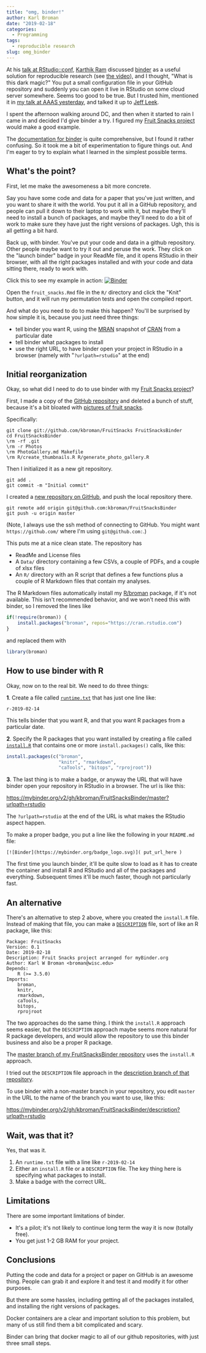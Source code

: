 ```yaml
---
title: "omg, binder!"
author: Karl Broman
date: "2019-02-18"
categories:
  - Programming
tags:
  - reproducible research
slug: omg_binder
---
```


At his [talk at
RStudio::conf](https://github.com/karthik/rstudio2019), [Karthik
Ram](http://inundata.org) discussed
[binder](https://mybinder.readthedocs.io/en/latest/index.html) as a
useful solution for reproducible research (see [the
video](https://resources.rstudio.com/rstudio-conf-2019/a-guide-to-modern-reproducible-data-science-with-r)),
and I thought, "What is this dark magic?" You put a small
configuration file in your GitHub repository and suddenly you can open it
live in RStudio on some cloud server somewhere. Seems too good to be true.
But I trusted him, mentioned it in [my talk at
AAAS yesterday](https://bit.ly/rrcollab), and talked it up to [Jeff
Leek](http://jtleek.com).

I spent the afternoon walking around DC, and then when it started to
rain I came in and decided I'd give binder a try. I figured my [Fruit
Snacks project](https://kbroman.org/FruitSnacks) would make a good
example.

The [documentation for
binder](https://mybinder.readthedocs.io/en/latest/index.html) is quite
comprehensive, but I found it rather confusing. So it took me a bit of
experimentation to figure things out. And I'm eager to try to
explain what I learned in the simplest possible terms.

## What's the point?

First, let me make the awesomeness a bit more concrete.

Say you have some code and data for a paper that you've just written,
and you want to share it with the world. You put it all in a GitHub
repository, and people can pull it down to their laptop to work with
it, but maybe they'll need to install a bunch of packages, and maybe
they'll need to do a bit of work to make sure they have just the right
versions of packages. Ugh, this is all getting a bit hard.

Back up, with binder. You've put your code and data in a github
repository. Other people maybe want to try it out and peruse the work.
They click on the "launch binder" badge in your ReadMe file, and it
opens RStudio in their browser, with all the right packages installed
and with your code and data sitting there, ready to work with.

Click this to see my example in action:
[![Binder](https://mybinder.org/badge_logo.svg)](https://mybinder.org/v2/gh/kbroman/FruitSnacksBinder/master?urlpath=rstudio)

Open the `fruit_snacks.Rmd` file in the `R/` directory and click the
"Knit" button, and it will run my permutation tests and open the
compiled report.

And what do you need to do to make this happen? You'll be surprised by
how simple it is, because you just need three things:

- tell binder you want R, using the
  [MRAN](https://mran.microsoft.com/) snapshot of
  [CRAN](https://cran.r-project.org) from a particular date
- tell binder what packages to install
- use the right URL, to have binder open your project in RStudio in a
  browser (namely with "`?urlpath=rstudio`" at the end)




## Initial reorganization

Okay, so what did I need to do to use binder with my [Fruit
Snacks project](https://kbroman.org/FruitSnacks)?

First, I made a copy of the [GitHub
repository](https://github.com/kbroman/FruitSnacks) and deleted a
bunch of stuff, because it's a bit bloated with [pictures of fruit
snacks](https://github.com/kbroman/FruitSnacks/blob/master/PhotoGallery.md).

Specifically:

```
git clone git://github.com/kbroman/FruitSnacks FruitSnacksBinder
cd FruitSnacksBinder
\rm -rf .git
\rm -r Photos
\rm PhotoGallery.md Makefile
\rm R/create_thumbnails.R R/generate_photo_gallery.R
```

Then I initialized it as a new git repository.

```
git add .
git commit -m "Initial commit"
```

I created a [new repository on
GitHub](https://github.com/kbroman/FruitSnacksBinder), and push the
local repository there.

```
git remote add origin git@github.com:kbroman/FruitSnacksBinder
git push -u origin master
```

(Note, I always use the ssh method of connecting to GitHub. You might
want `https://github.com/` where I'm using `git@github.com:`.)

This puts me at a nice clean state. The repository has

- ReadMe and License files
- A `Data/` directory containing a few CSVs, a couple of PDFs, and a
  couple of xlsx files
- An `R/` directory with an R script that defines a few functions plus
  a couple of R Markdown files that contain my analyses.

The R Markdown files automatically install my
[R/broman](https://github.com/kbroman/broman) package, if it's not
available. This isn't recommended behavior, and we won't need this
with binder, so I removed the lines like

```r
if(!require(broman)) {
    install.packages("broman", repos="https://cran.rstudio.com")
}
```

and replaced them with

```r
library(broman)
```


## How to use binder with R

Okay, now on to the real bit. We need to do three things:

**1**. Create a file called
[`runtime.txt`](https://github.com/kbroman/FruitSnacksBinder/blob/master/runtime.txt)
that has just one line like:

```
r-2019-02-14
```

This tells binder that you want R, and that you want R packages
from a particular date.

**2**. Specify the R packages that you want installed by creating a file called
[`install.R`](https://github.com/kbroman/FruitSnacksBinder/blob/master/install.R)
that contains one or more `install.packages()` calls, like this:

```r
install.packages(c("broman",
                   "knitr", "rmarkdown",
                   "caTools", "bitops", "rprojroot"))
```

**3**. The last thing is to make a badge, or anyway the URL that will
have binder open your repository in RStudio in a browser.
The url is like this:

<https://mybinder.org/v2/gh/kbroman/FruitSnacksBinder/master?urlpath=rstudio>

The `?urlpath=rstudio` at the end of the URL is what makes the
RStudio aspect happen.

To make a proper badge, you put a line like the following in your
`README.md` file:

```
[![Binder](https://mybinder.org/badge_logo.svg)]( put_url_here )
```

The first time you launch binder, it'll be quite slow to load as it
has to create the container and install R and RStudio and all of
the packages and everything. Subsequent times it'll be much
faster, though not particularly fast.

## An alternative

There's an alternative to step 2 above, where you created the
`install.R` file. Instead of making that file, you
can make a
[`DESCRIPTION`](https://github.com/kbroman/FruitSnacksBinder/blob/description/DESCRIPTION)
file, sort of like an R package, like this:

```
Package: FruitSnacks
Version: 0.1
Date: 2019-02-18
Description: Fruit Snacks project arranged for myBinder.org
Author: Karl W Broman <broman@wisc.edu>
Depends:
    R (>= 3.5.0)
Imports:
    broman,
    knitr,
    rmarkdown,
    caTools,
    bitops,
    rprojroot
```

The two approaches do the same thing. I think the `install.R` approach
seems easier, but the `DESCRIPTION` approach maybe seems more natural for
R package developers, and would allow the repository to use this
binder business and also be a proper R package.

The [master branch of my FruitSnacksBinder
repository](https://github.com/kbroman/FruitSnacksBinder) uses the
`install.R` approach.

I tried out the `DESCRIPTION` file approach in the [description
branch of that repository](https://github.com/kbroman/FruitSnacksBinder/tree/description).

To use binder with a non-master branch in your repository, you edit
`master` in the URL to the name of the branch you want to use, like this:

<https://mybinder.org/v2/gh/kbroman/FruitSnacksBinder/description?urlpath=rstudio>


## Wait, was that it?

Yes, that was it.

1. An `runtime.txt` file with a line like `r-2019-02-14`
2. Either an `install.R` file or a `DESCRIPTION` file. The key thing
   here is specifying what packages to install.
3. Make a badge with the correct URL.

## Limitations

There are some important limitations of binder.

- It's a pilot; it's not likely to continue long term the way it is now
  (totally free).
- You get just 1-2 GB RAM for your project.


## Conclusions

Putting the code and data for a project or paper on GitHub is an
awesome thing. People can grab it and explore it and test it and
modify it for other purposes.

But there are some hassles, including getting all of the packages
installed, and installing the right versions of packages.

Docker containers are a clear and important solution to this problem,
but many of us still find them a bit complicated and scary.

Binder can bring that docker magic to all of our github repositories,
with just three small steps.
